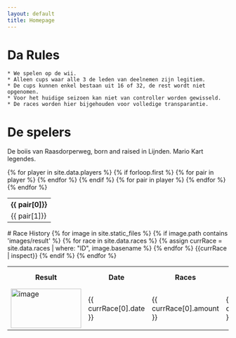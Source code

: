 ```yaml
---
layout: default
title: Homepage
---
```

# Da Rules
``` 
* We spelen op de wii.  
* Alleen cups waar alle 3 de leden van deelnemen zijn legitiem.
* De cups kunnen enkel bestaan uit 16 of 32, de rest wordt niet opgenomen.
* Voor het huidige seizoen kan niet van controller worden gewisseld.
* De races worden hier bijgehouden voor volledige transparantie.

```
# De spelers
De boiis van Raasdorperweg, born and raised in Lijnden. Mario Kart legendes. 
<table>
  {% for player in site.data.players %}
    {% if forloop.first %}
      <tr>
        {% for pair in player %}
          <th>{{ pair[0]}}</th>
        {% endfor %}
      </tr>
    {% endif %}
    <tr>
      {% for pair in player %}
        <td>{{ pair[1]}}</td>
      {% endfor %}
    </tr>
  {% endfor %}
</table>
# Race History
<table>
      <tr>
        <th> Result </th>
        <th> Date </th>
        <th> Races </th>
        <th colspan="2"> 1st place </th>
        <th colspan="2"> 2nd place </th>
        <th colspan="2"> 3rd place </th>
      </tr>
  {% for image in site.static_files %}
      {% if image.path contains 'images/result' %}
      <tr>
        <td rowspan="2"> <img src="{{ site.baseurl }}{{ image.path }}" colspan="3" alt="image" width="160" height="90" /> </td> 
          {% for race in site.data.races %}
          {% assign currRace = site.data.races | where: "ID", image.basename %} 
          {% endfor %}
          {{currRace | inspect}}
              <td rowspan="3"> {{ currRace[0].date }} </td>
              <td rowspan="3"> {{ currRace[0].amount }} </td>
              <td> {{ currRace[0].first }} </td>
              <td> {{ currRace[0].second }} </td>
              <td> {{ currRace[0].third }} </td>
      </tr>
      {% endif %}
  {% endfor %}
</table>